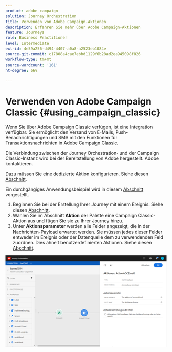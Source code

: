 ```yaml
---
product: adobe campaign
solution: Journey Orchestration
title: Verwenden von Adobe Campaign-Aktionen
description: Erfahren Sie mehr über Adobe Campaign-Aktionen
feature: Journeys
role: Business Practitioner
level: Intermediate
exl-id: 4e59a256-d494-4407-a0a8-a2523eb1084e
source-git-commit: c17808a4cae7ebbd1129f6b28ad2ea945098f826
workflow-type: tm+mt
source-wordcount: '161'
ht-degree: 66%

---
```


# Verwenden von Adobe Campaign Classic {#using_campaign_classic}

Wenn Sie über Adobe Campaign Classic verfügen, ist eine Integration verfügbar. Sie ermöglicht den Versand von E-Mails, Push-Benachrichtigungen und SMS mit den Funktionen für Transaktionsnachrichten in Adobe Campaign Classic.

Die Verbindung zwischen der Journey Orchestration- und der Campaign Classic-Instanz wird bei der Bereitstellung von Adobe hergestellt. Adobe kontaktieren.

Dazu müssen Sie eine dedizierte Aktion konfigurieren. Siehe diesen [Abschnitt](../action/acc-action.md).

Ein durchgängiges Anwendungsbeispiel wird in diesem [Abschnitt](../usecase/campaign-classic-use-case.md) vorgestellt.

1. Beginnen Sie bei der Erstellung Ihrer Journey mit einem Ereignis. Siehe diesen [Abschnitt](../building-journeys/journey.md).
1. Wählen Sie im Abschnitt **Aktion** der Palette eine Campaign Classic-Aktion aus und fügen Sie sie zu Ihrer Journey hinzu.
1. Unter **Aktionsparameter** werden alle Felder angezeigt, die in der Nachrichten-Payload erwartet werden. Sie müssen jedes dieser Felder entweder im Ereignis oder der Datenquelle dem zu verwendenden Feld zuordnen. Dies ähnelt benutzerdefinierten Aktionen. Siehe diesen [Abschnitt](../building-journeys/using-custom-actions.md).

![](../assets/accintegration2.png)

